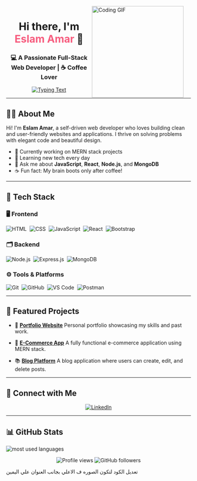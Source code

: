 <img src="https://c.tenor.com/_DOBjnGspYAAAAAM/code-coding.gif" alt="Coding GIF" width="250" style="float: right; margin-right: 20px;" />

<h1 align="center">Hi there, I'm <span style="color:#f75c7e;">Eslam Amar</span> 👋</h1>
<h3 align="center">💻 A Passionate Full-Stack Web Developer | ☕ Coffee Lover</h3>

<p align="center">
  <a href="https://github.com/DenverCoder1/readme-typing-svg">
    <img src="https://readme-typing-svg.herokuapp.com?lines=Full-Stack%20Web%20Developer;MERN%20Stack%20Enthusiast;Always%20learning%20new%20things&center=true&width=500&height=45&color=f75c7e&vCenter=true&size=22" alt="Typing Text">
  </a>
</p>



---

## 👨‍💻 About Me

Hi! I'm **Eslam Amar**, a self-driven web developer who loves building clean and user-friendly websites and applications.
I thrive on solving problems with elegant code and beautiful design.

* 🔭 Currently working on MERN stack projects
* 🌱 Learning new tech every day
* 💬 Ask me about **JavaScript**, **React**, **Node.js**, and **MongoDB**
* ☕ Fun fact: My brain boots only after coffee!

---

## 🧰 Tech Stack

### 🖥️ Frontend

![HTML](https://img.shields.io/badge/-HTML5-05122A?style=flat\&logo=html5) 
![CSS](https://img.shields.io/badge/-CSS3-05122A?style=flat\&logo=css3) 
![JavaScript](https://img.shields.io/badge/-JavaScript-05122A?style=flat\&logo=javascript) 
![React](https://img.shields.io/badge/-React-05122A?style=flat\&logo=react) 
![Bootstrap](https://img.shields.io/badge/-Bootstrap-05122A?style=flat\&logo=bootstrap)

### 🗂️ Backend

![Node.js](https://img.shields.io/badge/-Node.js-05122A?style=flat\&logo=node.js) 
![Express.js](https://img.shields.io/badge/-Express.js-05122A?style=flat\&logo=express) 
![MongoDB](https://img.shields.io/badge/-MongoDB-05122A?style=flat\&logo=mongodb)

### ⚙️ Tools & Platforms

![Git](https://img.shields.io/badge/-Git-05122A?style=flat\&logo=git) 
![GitHub](https://img.shields.io/badge/-GitHub-05122A?style=flat\&logo=github) 
![VS Code](https://img.shields.io/badge/-VS%20Code-05122A?style=flat\&logo=visual-studio-code) 
![Postman](https://img.shields.io/badge/-Postman-05122A?style=flat\&logo=postman)

---

## 📌 Featured Projects

* 🔗 [**Portfolio Website**](https://your-portfolio-link.com)
  Personal portfolio showcasing my skills and past work.

* 🛒 [**E-Commerce App**](https://github.com/EslamAmaar/ecommerce-app)
  A fully functional e-commerce application using MERN stack.

* 📚 [**Blog Platform**](https://github.com/EslamAmaar/blog-platform)
  A blog application where users can create, edit, and delete posts.

---

## 🔗 Connect with Me

<p align="center">
  <a href="https://linkedin.com/in/eslam-amar" target="_blank">
    <img src="https://img.shields.io/badge/-Eslam%20Amaar-0077B5?style=for-the-badge&logo=linkedin&logoColor=white" alt="LinkedIn"/>
  </a>
</p>

---

## 📊 GitHub Stats

<!-- Uncomment this section once public projects with code are added -->

<!--
<img align="center" src="https://github-readme-stats.vercel.app/api/top-langs?username=EslamAmaar&show_icons=true&locale=en&layout=compact&theme=radical" alt="Top Languages"/>
-->

<img align="left" src="https://github-readme-stats.vercel.app/api/top-langs?username=EslamAmaar&show_icons=true&locale=en&layout=compact&theme=radical" alt="most used languages" />
<br>

<p align="center">
  <img src="https://komarev.com/ghpvc/?username=EslamAmaar&style=for-the-badge" alt="Profile views" />
  <img src="https://img.shields.io/github/followers/EslamAmaar?style=social" alt="GitHub followers" />
</p> تعديل الكود لتكون الصوره ف الاعلي بجانب العنوان علي اليمين 
